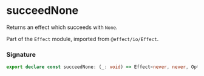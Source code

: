# succeedNone

Returns an effect which succeeds with `None`.

Part of the `Effect` module, imported from `@effect/io/Effect`.

### Signature

```typescript
export declare const succeedNone: (_: void) => Effect<never, never, Option.Option<never>>
```
